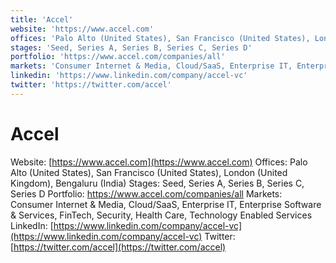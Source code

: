```yaml
---
title: 'Accel'
website: 'https://www.accel.com'
offices: 'Palo Alto (United States), San Francisco (United States), London (United Kingdom), Bengaluru (India)'
stages: 'Seed, Series A, Series B, Series C, Series D'
portfolio: 'https://www.accel.com/companies/all'
markets: 'Consumer Internet & Media, Cloud/SaaS, Enterprise IT, Enterprise Software & Services, FinTech, Security, Health Care, Technology Enabled Services'
linkedin: 'https://www.linkedin.com/company/accel-vc'
twitter: 'https://twitter.com/accel'
---
```


# Accel
Website: [https://www.accel.com](https://www.accel.com)
Offices: Palo Alto (United States), San Francisco (United States), London (United Kingdom), Bengaluru (India)
Stages: Seed, Series A, Series B, Series C, Series D
Portfolio: https://www.accel.com/companies/all
Markets: Consumer Internet & Media, Cloud/SaaS, Enterprise IT, Enterprise Software & Services, FinTech, Security, Health Care, Technology Enabled Services
LinkedIn: [https://www.linkedin.com/company/accel-vc](https://www.linkedin.com/company/accel-vc)
Twitter: [https://twitter.com/accel](https://twitter.com/accel)
